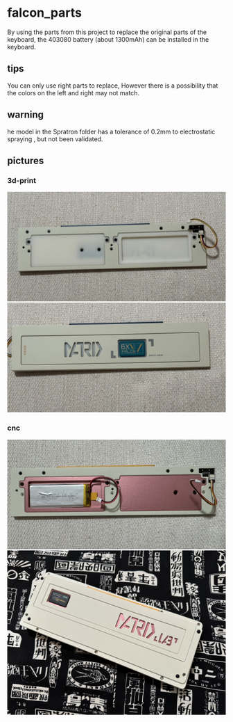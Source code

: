 # falcon_parts

By using the parts from this project to replace the original parts of the keyboard, the 403080 battery (about 1300mAh) can be installed in the keyboard.

## tips

You can only use right parts to replace, However there is a possibility that the colors on the left and right may not match.

## warning 

he model in the Spratron folder has a tolerance of 0.2mm to electrostatic spraying , but not been validated.

## pictures

### 3d-print

![3d-print1](imgs/1.JPG)
![3d-print2](imgs/2.JPG)

### cnc
![cnc-1](imgs/3.JPG)
![cnc-2](imgs/4.JPG)